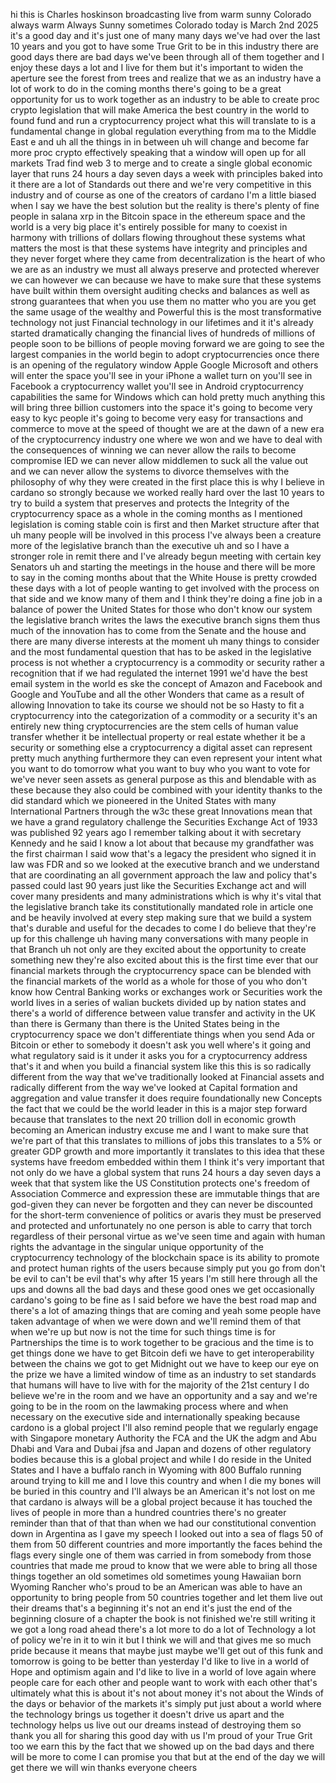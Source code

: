 hi this is Charles hoskinson broadcasting live from warm sunny Colorado always warm Always Sunny sometimes Colorado today is March 2nd 2025 it's a good day and it's just one of many many days we've had over the last 10 years and you got to have some True Grit to be in this industry there are good days there are bad days we've been through all of them together and I enjoy these days a lot and I live for them but it's important to widen the aperture see the forest from trees and realize that we as an industry have a lot of work to do in the coming months there's going to be a great opportunity for us to work together as an industry to be able to create proc crypto legislation that will make America the best country in the world to found fund and run a cryptocurrency project what this will translate to is a fundamental change in global regulation everything from ma to the Middle East e and uh all the things in in between uh will change and become far more proc crypto effectively speaking that a window will open up for all markets Trad find web 3 to merge and to create a single global economic layer that runs 24 hours a day seven days a week with principles baked into it there are a lot of Standards out there and we're very competitive in this industry and of course as one of the creators of cardano I'm a little biased when I say we have the best solution but the reality is there's plenty of fine people in salana xrp in the Bitcoin space in the ethereum space and the world is a very big place it's entirely possible for many to coexist in harmony with trillions of dollars flowing throughout these systems what matters the most is that these systems have integrity and principles and they never forget where they came from decentralization is the heart of who we are as an industry we must all always preserve and protected wherever we can however we can because we have to make sure that these systems have built within them oversight auditing checks and balances as well as strong guarantees that when you use them no matter who you are you get the same usage of the wealthy and Powerful this is the most transformative technology not just Financial technology in our lifetimes and it it's already started dramatically changing the financial lives of hundreds of millions of people soon to be billions of people moving forward we are going to see the largest companies in the world begin to adopt cryptocurrencies once there is an opening of the regulatory window Apple Google Microsoft and others will enter the space you'll see in your iPhone a wallet turn on you'll see in Facebook a cryptocurrency wallet you'll see in Android cryptocurrency capabilities the same for Windows which can hold pretty much anything this will bring three billion customers into the space it's going to become very easy to kyc people it's going to become very easy for transactions and commerce to move at the speed of thought we are at the dawn of a new era of the cryptocurrency industry one where we won and we have to deal with the consequences of winning we can never allow the rails to become compromise IED we can never allow middlemen to suck all the value out and we can never allow the systems to divorce themselves with the philosophy of why they were created in the first place this is why I believe in cardano so strongly because we worked really hard over the last 10 years to try to build a system that preserves and protects the Integrity of the cryptocurrency space as a whole in the coming months as I mentioned legislation is coming stable coin is first and then Market structure after that uh many people will be involved in this process I've always been a creature more of the legislative branch than the executive uh and so I have a stronger role in remit there and I've already begun meeting with certain key Senators uh and starting the meetings in the house and there will be more to say in the coming months about that the White House is pretty crowded these days with a lot of people wanting to get involved with the process on that side and we know many of them and I think they're doing a fine job in a balance of power the United States for those who don't know our system the legislative branch writes the laws the executive branch signs them thus much of the innovation has to come from the Senate and the house and there are many diverse interests at the moment uh many things to consider and the most fundamental question that has to be asked in the legislative process is not whether a cryptocurrency is a commodity or security rather a recognition that if we had regulated the internet 1991 we'd have the best email system in the world es ske the concept of Amazon and Facebook and Google and YouTube and all the other Wonders that came as a result of allowing Innovation to take its course we should not be so Hasty to fit a cryptocurrency into the categorization of a commodity or a security it's an entirely new thing cryptocurrencies are the stem cells of human value transfer whether it be intellectual property or real estate whether it be a security or something else a cryptocurrency a digital asset can represent pretty much anything furthermore they can even represent your intent what you want to do tomorrow what you want to buy who you want to vote for we've never seen assets as general purpose as this and blendable with as these because they also could be combined with your identity thanks to the did standard which we pioneered in the United States with many International Partners through the w3c these great Innovations mean that we have a grand regulatory challenge the Securities Exchange Act of 1933 was published 92 years ago I remember talking about it with secretary Kennedy and he said I know a lot about that because my grandfather was the first chairman I said wow that's a legacy the president who signed it in law was FDR and so we looked at the executive branch and we understand that are coordinating an all government approach the law and policy that's passed could last 90 years just like the Securities Exchange act and will cover many presidents and many administrations which is why it's vital that the legislative branch take its constitutionally mandated role in article one and be heavily involved at every step making sure that we build a system that's durable and useful for the decades to come I do believe that they're up for this challenge uh having many conversations with many people in that Branch uh not only are they excited about the opportunity to create something new they're also excited about this is the first time ever that our financial markets through the cryptocurrency space can be blended with the financial markets of the world as a whole for those of you who don't know how Central Banking works or exchanges work or Securities work the world lives in a series of walian buckets divided up by nation states and there's a world of difference between value transfer and activity in the UK than there is Germany than there is the United States being in the cryptocurrency space we don't differentiate things when you send Ada or Bitcoin or ether to somebody it doesn't ask you well where's it going and what regulatory said is it under it asks you for a cryptocurrency address that's it and when you build a financial system like this this is so radically different from the way that we've traditionally looked at Financial assets and radically different from the way we've looked at Capital formation and aggregation and value transfer it does require foundationally new Concepts the fact that we could be the world leader in this is a major step forward because that translates to the next 20 trillion doll in economic growth becoming an American industry excuse me and I want to make sure that we're part of that this translates to millions of jobs this translates to a 5% or greater GDP growth and more importantly it translates to this idea that these systems have freedom embedded within them I think it's very important that not only do we have a global system that runs 24 hours a day seven days a week that that system like the US Constitution protects one's freedom of Association Commerce and expression these are immutable things that are god-given they can never be forgotten and they can never be discounted for the short-term convenience of politics or avaris they must be preserved and protected and unfortunately no one person is able to carry that torch regardless of their personal virtue as we've seen time and again with human rights the advantage in the singular unique opportunity of the cryptocurrency technology of the blockchain space is its ability to promote and protect human rights of the users because simply put you go from don't be evil to can't be evil that's why after 15 years I'm still here through all the ups and downs all the bad days and these good ones we get occasionally cardano's going to be fine as I said before we have the best road map and there's a lot of amazing things that are coming and yeah some people have taken advantage of when we were down and we'll remind them of that when we're up but now is not the time for such things time is for Partnerships the time is to work together to be gracious and the time is to get things done we have to get Bitcoin defi we have to get interoperability between the chains we got to get Midnight out we have to keep our eye on the prize we have a limited window of time as an industry to set standards that humans will have to live with for the majority of the 21st century I do believe we're in the room and we have an opportunity and a say and we're going to be in the room on the lawmaking process where and when necessary on the executive side and internationally speaking because cardono is a global project I'll also remind people that we regularly engage with Singapore monetary Authority the FCA and the UK the adgm and Abu Dhabi and Vara and Dubai jfsa and Japan and dozens of other regulatory bodies because this is a global project and while I do reside in the United States and I have a buffalo ranch in Wyoming with 800 Buffalo running around trying to kill me and I love this country and when I die my bones will be buried in this country and I'll always be an American it's not lost on me that cardano is always will be a global project because it has touched the lives of people in more than a hundred countries there's no greater reminder than that of that than when we had our constitutional convention down in Argentina as I gave my speech I looked out into a sea of flags 50 of them from 50 different countries and more importantly the faces behind the flags every single one of them was carried in from somebody from those countries that made me proud to know that we were able to bring all those things together an old sometimes old sometimes young Hawaiian born Wyoming Rancher who's proud to be an American was able to have an opportunity to bring people from 50 countries together and let them live out their dreams that's a beginning it's not an end it's just the end of the beginning closure of a chapter the book is not finished we're still writing it we got a long road ahead there's a lot more to do a lot of Technology a lot of policy we're in it to win it but I think we will and that gives me so much pride because it means that maybe just maybe we'll get out of this funk and tomorrow is going to be better than yesterday I'd like to live in a world of Hope and optimism again and I'd like to live in a world of love again where people care for each other and people want to work with each other that's ultimately what this is about it's not about money it's not about the Winds of the days or behavior of the markets it's simply put just about a world where the technology brings us together it doesn't drive us apart and the technology helps us live out our dreams instead of destroying them so thank you all for sharing this good day with us I'm proud of your True Grit too we earn this by the fact that we showed up on the bad days and there will be more to come I can promise you that but at the end of the day we will get there we will win thanks everyone cheers